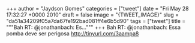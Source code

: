 
+++
author = "Jaydson Gomes"
categories = ["tweet"]
date = "Fri May 28 17:32:27 +0000 2010"
draft = false
image = "{TWEET_IMAGE}"
slug = "da51a34209f05a7da67fe192bad081ff4e6b5d90"
tags = ["tweet"]
title = """Bah RT: @jonathanbach: Es..."""
+++
Bah RT: @jonathanbach: Essa pomba deve ser perigosa http://tinyurl.com/3aampa8
